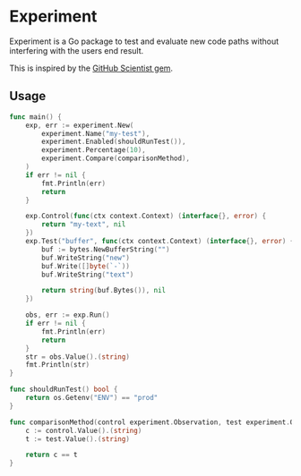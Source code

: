 # Experiment

Experiment is a Go package to test and evaluate new code paths without
interfering with the users end result.

This is inspired by the [GitHub Scientist gem](https://github.com/github/scientist).

## Usage

```go
func main() {
	exp, err := experiment.New(
		experiment.Name("my-test"),
		experiment.Enabled(shouldRunTest()),
		experiment.Percentage(10),
		experiment.Compare(comparisonMethod),
	)
	if err != nil {
		fmt.Println(err)
		return
	}

	exp.Control(func(ctx context.Context) (interface{}, error) {
        return "my-text", nil
	})
	exp.Test("buffer", func(ctx context.Context) (interface{}, error) {
		buf := bytes.NewBufferString("")
		buf.WriteString("new")
		buf.Write([]byte(`-`))
		buf.WriteString("text")

		return string(buf.Bytes()), nil
	})

	obs, err := exp.Run()
	if err != nil {
		fmt.Println(err)
		return
	}
	str = obs.Value().(string)
	fmt.Println(str)
}

func shouldRunTest() bool {
	return os.Getenv("ENV") == "prod"
}

func comparisonMethod(control experiment.Observation, test experiment.Observation) bool {
	c := control.Value().(string)
	t := test.Value().(string)

	return c == t
}
```

